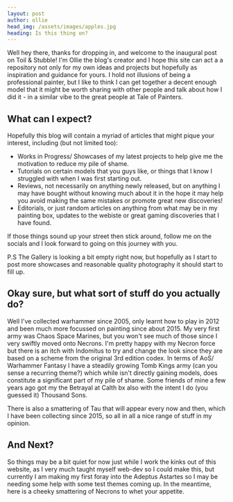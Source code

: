 ```yaml
---
layout: post
author: ollie
head_img: /assets/images/apples.jpg
heading: Is this thing on?
---
```


Well hey there, thanks for dropping in, and welcome to the inaugural post on Toil & Stubble! I'm Ollie the blog's creator and I hope this site can act a a repository not only for my own ideas and projects but hopefully as inspiration and guidance for yours. I hold not illusions of being a professional painter, but I like to think I can get together a decent enough model that it might be worth sharing with other people and talk about how I did it - in a similar vibe to the great people at Tale of Painters.

<!--more-->

## What can I expect?

Hopefully this blog will contain a myriad of articles that might pique your interest, including (but not limited too):

- Works in Progress/ Showcases of my latest projects to help give me the motivation to reduce my pile of shame.
- Tutorials on certain models that you guys like, or things that I know I struggled with when I was first starting out.
- Reviews, not necessarily on anything newly released, but on anything I may have bought without knowing much about it in the hope it may help you avoid making the same mistakes or promote great new discoveries!
- Editorials, or just random articles on anything from what may be in my painting box, updates to the webiste or great gaming discoveries that I have found.

If those things sound up your street then stick around, follow me on the socials and I look forward to going on this journey with you.

P.S The Gallery is looking a bit empty right now, but hopefully as I start to post more showcases and reasonable quality photography it should start to fill up.

## Okay sure, but what sort of stuff do you actually do?

Well I've collected warhammer since 2005, only learnt how to play in 2012 and been much more focussed on painting since about 2015. My very first army was Chaos Space Marines, but you won't see much of those since I very swiftly moved onto Necrons. I'm pretty happy with my Necron force but there is an itch with Indomitus to try and change the look since they are based on a scheme from the original 3rd edition codex. In terms of AoS/ Warhammer Fantasy I have a steadily growing Tomb Kings army (can you sense a recurring theme?) which while isn't directly gaining models, does constitute a significant part of my pile of shame. Some friends of mine a few years ago got my the Betrayal at Calth bx also with the intent I do (you guessed it) Thousand Sons.

There is also a smattering of Tau that will appear every now and then, which I have been collecting since 2015, so all in all a nice range of stuff in my opinion.

## And Next?

So things may be a bit quiet for now just while I work the kinks out of this website, as I very much taught myself web-dev so I could make this, but currently I am making my first foray into the Adeptus Astartes so I may be needing some help with some test themes coming up. In the meantime, here is a cheeky smattering of Necrons to whet your appetite.